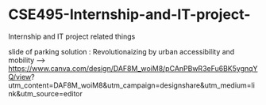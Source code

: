 # CSE495-Internship-and-IT-project-
Internship and IT project related things

slide of parking solution : Revolutionaizing by urban accessibility and mobility 
--> https://www.canva.com/design/DAF8M_woiM8/pCAnPBwR3eFu6BK5ygnqYQ/view?
utm_content=DAF8M_woiM8&utm_campaign=designshare&utm_medium=link&utm_source=editor
